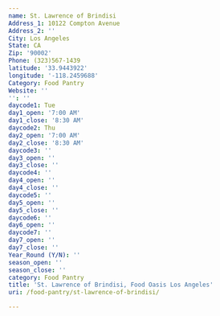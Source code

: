 ```yaml
---
name: St. Lawrence of Brindisi
Address_1: 10122 Compton Avenue
Address_2: ''
City: Los Angeles
State: CA
Zip: '90002'
Phone: (323)567-1439
latitude: '33.9443922'
longitude: '-118.2459688'
Category: Food Pantry
Website: ''
'': ''
daycode1: Tue
day1_open: '7:00 AM'
day1_close: '8:30 AM'
daycode2: Thu
day2_open: '7:00 AM'
day2_close: '8:30 AM'
daycode3: ''
day3_open: ''
day3_close: ''
daycode4: ''
day4_open: ''
day4_close: ''
daycode5: ''
day5_open: ''
day5_close: ''
daycode6: ''
day6_open: ''
daycode7: ''
day7_open: ''
day7_close: ''
Year_Round (Y/N): ''
season_open: ''
season_close: ''
category: Food Pantry
title: 'St. Lawrence of Brindisi, Food Oasis Los Angeles'
uri: /food-pantry/st-lawrence-of-brindisi/

---
```

